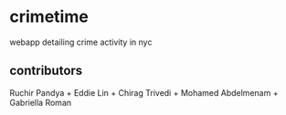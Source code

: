 # crimetime
webapp detailing crime activity in nyc

## contributors
Ruchir Pandya + Eddie Lin + Chirag Trivedi + Mohamed Abdelmenam + Gabriella Roman
